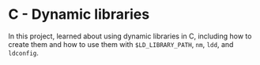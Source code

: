 # C - Dynamic libraries

In this project, learned about using dynamic libraries in C, including how to create them and how to use them with `$LD_LIBRARY_PATH`, `nm`, `ldd`, and `ldconfig`.
